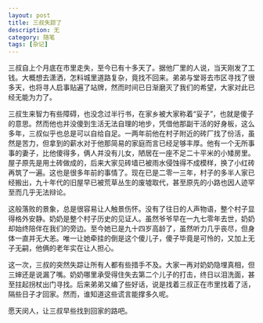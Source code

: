 ```yaml
---
layout: post
title: 三叔失踪了
description: 无
category: 随笔
tags: [杂记]
---
```

三叔自上个月底在市里走失，至今已有十多天了。据他厂里的人说，当天刚发了工钱。大概想去潇洒，怎料城里道路复杂，竟找不回来。弟弟与堂哥去市区寻找了很多天，也将寻人启事贴遍了站牌，然而时间已日渐磨灭了我们的希望，大家对此已经无能为力了。

三叔生来智力有些障碍，也没念过半行书，在家乡被大家称着“妥子”，也就是傻子的意思。然而他也并没傻到生活无法自理的地步，凭借他那副干活的好身板，这么多年，三叔似乎也总是可以自给自足。一两年前他在村子附近的砖厂找了份活，虽然是苦力，但拿到的薪水对于他那简易的家庭而言已经足够丰厚。他有一个无所事事的妻子，比他傻得多，俩人并没有儿女，陋居在一座不足二十平米的小矮房里。屋子原先是用土砖做成的，后来大家见砖墙已被雨水侵蚀得不成模样，换了小红砖再筑了一遍。这也是很多年前的事情了。现在已是二零一三年，村子的多半人家已经搬出，九十年代的旧屋早已被荒草丛生的废墟取代，甚至原先的小路也因人迹罕至而几乎无法辩论。

这般落败的景象，总是很容易让人触景伤怀。没有了往日的人声物语，整个村子显得格外安静。奶奶是整个村子历史的见证人。虽然爷爷早在一九七零年去世，奶奶却始终陪伴在我们的旁边。至今她已是九十四岁高龄了，虽然听力几乎丧尽，但身体一直并无大恙。唯一让她牵挂的倒是这个傻儿子，傻子毕竟是可怜的，又加上无子无嗣，他俩的老年实在让人担心。

这一次，三叔的突然失踪让所有人都有些措手不及。大家一再对奶奶隐埋真相，但三婶还是说漏了嘴。奶奶哪里承受得住失去第二个儿子的打击，终日以泪洗面，甚至拄起拐杖出门寻找。后来弟弟又编了些好话，说是找着三叔正在市里找着了活，隔些日子才回家。然而，谁知道这些谎言能撑多久呢。


愿天闵人，让三叔早些找到回家的路吧。

